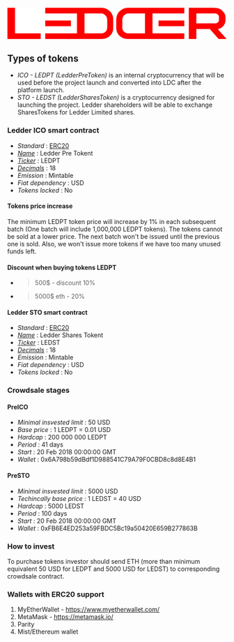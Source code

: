 ![Ledder](ledder.png "Ledder")

## Types of tokens
* *ICO - LEDPT (LedderPreToken)*  is an internal cryptocurrency that will be used before the project launch and converted into LDC after the platform launch.
* *STO - LEDST (LedderSharesToken)*  is a cryptocurrency designed for launching the project. Ledder shareholders will be able to exchange SharesTokens for Ledder Limited shares.

### Ledder ICO smart contract

* _Standard_        : [ERC20](https://github.com/ethereum/EIPs/blob/master/EIPS/eip-20.md)
* _[Name](https://github.com/ethereum/EIPs/blob/master/EIPS/eip-20.md#name)_            : Ledder Pre Tokent
* _[Ticker](https://github.com/ethereum/EIPs/blob/master/EIPS/eip-20.md#symbol)_          : LEDPT
* _[Decimals](https://github.com/ethereum/EIPs/blob/master/EIPS/eip-20.md#decimals)_        : 18
* _Emission_        : Mintable
* _Fiat dependency_ : USD
* _Tokens locked_   : No

#### Tokens price increase
The minimum LEDPT token price will increase by 1% in each subsequent batch (One batch will include 1,000,000 LEDPT tokens). The tokens cannot be sold at a lower price. The next batch won't be issued until the previous one is sold. Also, we won't issue more tokens if we have too many unused funds left.

#### Discount when buying tokens LEDPT
* >500$ - discount 10%
* >5000$ eth - 20%

#### Ledder STO smart contract

* _Standard_        : [ERC20](https://github.com/ethereum/EIPs/blob/master/EIPS/eip-20.md)
* _[Name](https://github.com/ethereum/EIPs/blob/master/EIPS/eip-20.md#name)_            : Ledder Shares Tokent
* _[Ticker](https://github.com/ethereum/EIPs/blob/master/EIPS/eip-20.md#symbol)_          : LEDST
* _[Decimals](https://github.com/ethereum/EIPs/blob/master/EIPS/eip-20.md#decimals)_        : 18
* _Emission_        : Mintable
* _Fiat dependency_ : USD
* _Tokens locked_   : No


### Crowdsale stages

#### PreICO
* _Minimal insvested limit_     : 50 USD
* _Base price_                  : 1 LEDPT = 0.01 USD
* _Hardcap_                     : 200 000 000 LEDPT
* _Period_                      : 41 days
* _Start_                       : 20 Feb 2018 00:00:00 GMT
* _Wallet_                      : 0x6A798b59dBdf1D988541C79A79F0CBD8c8d8E4B1

#### PreSTO
* _Minimal insvested limit_     : 5000 USD
* _Techincally base price_      : 1 LEDST = 40 USD
* _Hardcap_                     : 5000 LEDST
* _Period_                      : 100 days
* _Start_                       : 20 Feb 2018 00:00:00 GMT
* _Wallet_                      : 0xFB6E4ED253a59FBDC5Bc19a50420E659B277863B


### How to invest
To purchase tokens investor should send ETH (more than minimum equivalent 50 USD for LEDPT and 5000 USD for LEDST) to corresponding crowdsale contract.

### Wallets with ERC20 support
1. MyEtherWallet - https://www.myetherwallet.com/
1. MetaMask - https://metamask.io/
2. Parity
3. Mist/Ethereum wallet
